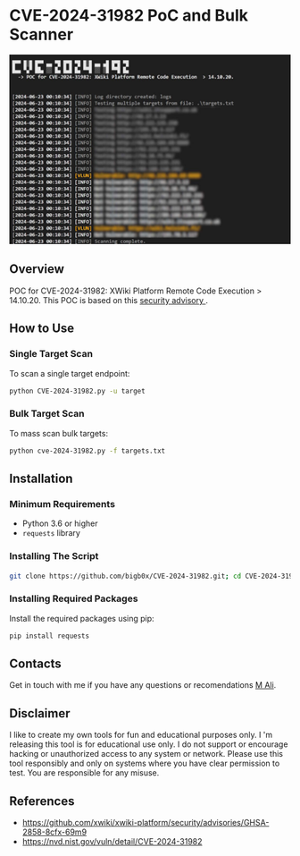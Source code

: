# CVE-2024-31982  PoC and Bulk Scanner


![Banner](screens/screen.jpg)

## Overview

POC for CVE-2024-31982: XWiki Platform Remote Code Execution  > 14.10.20. This POC is based on this [security advisory ](https://github.com/xwiki/xwiki-platform/security/advisories/GHSA-2858-8cfx-69m9).


## How to Use

### Single Target Scan

To scan a single target endpoint:
```sh
python CVE-2024-31982.py -u target
```

### Bulk Target Scan
To mass scan bulk targets:
```sh
python cve-2024-31982.py -f targets.txt
```

## Installation

### Minimum Requirements

- Python 3.6 or higher
- `requests` library

### Installing The Script

```sh
git clone https://github.com/bigb0x/CVE-2024-31982.git; cd CVE-2024-31982
```

### Installing Required Packages

Install the required packages using pip:

```sh
pip install requests
```

## Contacts
Get in touch with me if you have any questions or recomendations [M Ali](https://x.com/MohamedNab1l).


## Disclaimer

I like to create my own tools for fun and educational purposes only. I 'm releasing this tool is for educational use only. I do not support or encourage hacking or unauthorized access to any system or network. Please use this tool responsibly and only on systems where you have clear permission to test. You are responsible for any misuse.

## References

- https://github.com/xwiki/xwiki-platform/security/advisories/GHSA-2858-8cfx-69m9
- https://nvd.nist.gov/vuln/detail/CVE-2024-31982
